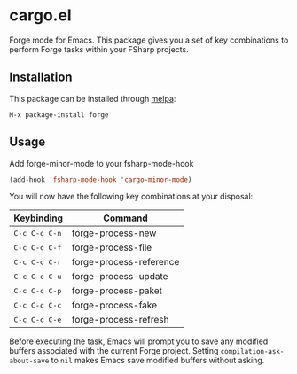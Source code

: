 # cargo.el

Forge mode for Emacs. This package gives you a set of key combinations to perform Forge tasks within your FSharp projects.

## Installation

This package can be installed through [melpa](https://melpa.org/):

```
M-x package-install forge
```

## Usage

Add forge-minor-mode to your fsharp-mode-hook

```el
(add-hook 'fsharp-mode-hook 'cargo-minor-mode)
```

You will now have the following key combinations at your disposal:

 Keybinding             | Command
------------------------|----------------------
 <kbd>C-c C-c C-n</kbd> | forge-process-new
 <kbd>C-c C-c C-f</kbd> | forge-process-file
 <kbd>C-c C-c C-r</kbd> | forge-process-reference
 <kbd>C-c C-c C-u</kbd> | forge-process-update
 <kbd>C-c C-c C-p</kbd> | forge-process-paket
 <kbd>C-c C-c C-c</kbd> | forge-process-fake
 <kbd>C-c C-c C-e</kbd> | forge-process-refresh

Before executing the task, Emacs will prompt you to save any modified buffers
associated with the current Forge project. Setting `compilation-ask-about-save`
to `nil` makes Emacs save modified buffers without asking.
